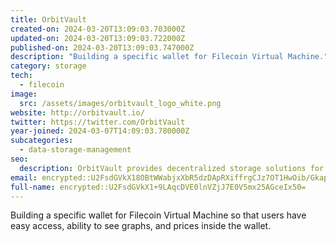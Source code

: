 ```yaml
---
title: OrbitVault
created-on: 2024-03-20T13:09:03.703000Z
updated-on: 2024-03-20T13:09:03.722000Z
published-on: 2024-03-20T13:09:03.747000Z
description: "Building a specific wallet for Filecoin Virtual Machine."
category: storage
tech:
  - filecoin
image:
  src: /assets/images/orbitvault_logo_white.png
website: http://orbitvault.io/
twitter: https://twitter.com/OrbitVault
year-joined: 2024-03-07T14:09:03.780000Z
subcategories:
  - data-storage-management
seo:
  description: OrbitVault provides decentralized storage solutions for digital assets.
email: encrypted::U2FsdGVkX18OBtWWabjxXbR5dzDApRXiffrgCJz7OT1HwOib/Gkap0p4dd3ULVOA
full-name: encrypted::U2FsdGVkX1+9LAqcDVE0lnVZjJ7E0V5mx25AGceIx50=
---
```


Building a specific wallet for Filecoin Virtual Machine so that users have easy access, ability to see graphs, and prices inside the wallet.
